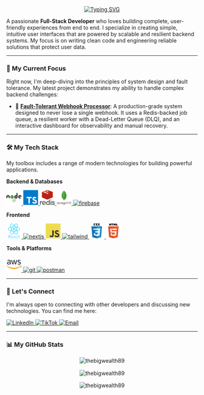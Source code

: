 <p align="center">
  <a href="https://git.io/typing-svg"><img src="https://readme-typing-svg.demolab.com?font=Fira+Code&weight=700&size=40&pause=1000&color=36BCF7&center=true&vCenter=true&width=600&lines=Hi+there%2C+I'm+Dabira+Olaoluwa+%F0%9F%91%8B" alt="Typing SVG" /></a>
</p>

A passionate **Full-Stack Developer** who loves building complete, user-friendly experiences from end to end. I specialize in creating simple, intuitive user interfaces that are powered by scalable and resilient backend systems. My focus is on writing clean code and engineering reliable solutions that protect user data.

---

### 🚀 My Current Focus

Right now, I'm deep-diving into the principles of system design and fault tolerance. My latest project demonstrates my ability to handle complex backend challenges:

- 🔭 **[Fault-Tolerant Webhook Processor](https://github.com/TheBigWealth89/webhook-test)**: A production-grade system designed to never lose a single webhook. It uses a Redis-backed job queue, a resilient worker with a Dead-Letter Queue (DLQ), and an interactive dashboard for observability and manual recovery.

---

### 🛠️ My Tech Stack

My toolbox includes a range of modern technologies for building powerful applications.

**Backend & Databases**
<p align="left">
  <a href="https://nodejs.org" target="_blank" rel="noreferrer"> <img src="https://raw.githubusercontent.com/devicons/devicon/master/icons/nodejs/nodejs-original-wordmark.svg" alt="nodejs" width="40" height="40"/> </a>
  <a href="https://www.typescriptlang.org/" target="_blank" rel="noreferrer"> <img src="https://raw.githubusercontent.com/devicons/devicon/master/icons/typescript/typescript-original.svg" alt="typescript" width="40" height="40"/> </a>
  <a href="https://redis.io" target="_blank" rel="noreferrer"> <img src="https://raw.githubusercontent.com/devicons/devicon/master/icons/redis/redis-original-wordmark.svg" alt="redis" width="40" height="40"/> </a>
  <a href="https://www.mongodb.com/" target="_blank" rel="noreferrer"> <img src="https://raw.githubusercontent.com/devicons/devicon/master/icons/mongodb/mongodb-original-wordmark.svg" alt="mongodb" width="40" height="40"/> </a>
  <a href="https://firebase.google.com/" target="_blank" rel="noreferrer"> <img src="https://www.vectorlogo.zone/logos/firebase/firebase-icon.svg" alt="firebase" width="40" height="40"/> </a>
</p>

**Frontend**
<p align="left">
  <a href="https://reactjs.org/" target="_blank" rel="noreferrer"> <img src="https://raw.githubusercontent.com/devicons/devicon/master/icons/react/react-original-wordmark.svg" alt="react" width="40" height="40"/> </a>
  <a href="https://nextjs.org/" target="_blank" rel="noreferrer"> <img src="https://cdn.worldvectorlogo.com/logos/nextjs-2.svg" alt="nextjs" width="40" height="40"/> </a>
  <a href="https://developer.mozilla.org/en-US/docs/Web/JavaScript" target="_blank" rel="noreferrer"> <img src="https://raw.githubusercontent.com/devicons/devicon/master/icons/javascript/javascript-original.svg" alt="javascript" width="40" height="40"/> </a>
  <a href="https://tailwindcss.com/" target="_blank" rel="noreferrer"> <img src="https://www.vectorlogo.zone/logos/tailwindcss/tailwindcss-icon.svg" alt="tailwind" width="40" height="40"/> </a>
  <a href="https://www.w3schools.com/css/" target="_blank" rel="noreferrer"> <img src="https://raw.githubusercontent.com/devicons/devicon/master/icons/css3/css3-original-wordmark.svg" alt="css3" width="40" height="40"/> </a>
  <a href="https://www.w3.org/html/" target="_blank" rel="noreferrer"> <img src="https://raw.githubusercontent.com/devicons/devicon/master/icons/html5/html5-original-wordmark.svg" alt="html5" width="40" height="40"/> </a>
</p>

**Tools & Platforms**
<p align="left">
  <a href="https://aws.amazon.com" target="_blank" rel="noreferrer"> <img src="https://raw.githubusercontent.com/devicons/devicon/master/icons/amazonwebservices/amazonwebservices-original-wordmark.svg" alt="aws" width="40" height="40"/> </a>
  <a href="https://git-scm.com/" target="_blank" rel="noreferrer"> <img src="https://www.vectorlogo.zone/logos/git-scm/git-scm-icon.svg" alt="git" width="40" height="40"/> </a>
  <a href="https://postman.com" target="_blank" rel="noreferrer"> <img src="https://www.vectorlogo.zone/logos/getpostman/getpostman-icon.svg" alt="postman" width="40" height="40"/> </a>
</p>

---

### 🤝 Let's Connect

I'm always open to connecting with other developers and discussing new technologies. You can find me here:

<p align="left">
  <a href="https://www.linkedin.com/in/dabira-olaoluwa-1341a9376" target="_blank">
    <img src="https://img.shields.io/badge/LinkedIn-0077B5?style=for-the-badge&logo=linkedin&logoColor=white" alt="LinkedIn"/>
  </a>
  <a href="https://www.tiktok.com/@dev.wealthy" target="_blank">
    <img src="https://img.shields.io/badge/TikTok-000000?style=for-the-badge&logo=tiktok&logoColor=white" alt="TikTok"/>
  </a>
  <a href="mailto:osasonadabira@gmail.com">
    <img src="https://img.shields.io/badge/Email-D14836?style=for-the-badge&logo=gmail&logoColor=white" alt="Email"/>
  </a>
</p>

---

### 📊 My GitHub Stats

<p align="center">
  <img align="center" src="https://github-readme-stats.vercel.app/api?username=thebigwealth89&show_icons=true&locale=en&theme=dracula&hide_border=true&card_width=495" alt="thebigwealth89" />
</p>
<p align="center">
  <img align="center" src="https://github-readme-stats.vercel.app/api/top-langs?username=thebigwealth89&show_icons=true&locale=en&layout=compact&theme=dracula&hide_border=true" alt="thebigwealth89" />
</p>
<p align="center">
  <img align="center" src="https://github-readme-streak-stats.herokuapp.com/?user=thebigwealth89&theme=dracula&hide_border=true" alt="thebigwealth89" />
</p>
